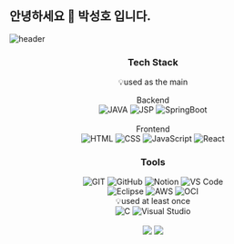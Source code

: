 ## 안녕하세요 👋 박성호 입니다.
![header](https://capsule-render.vercel.app/api?type=wave&color=auto&height=300&section=header&text=welcome&fontSize=90&text=Sleepingco's&20profile&Size=10)
<!--
**Sleepingco/Sleepingco** is a ✨ _special_ ✨ repository because its `README.md` (this file) appears on your GitHub profile.

Here are some ideas to get you started:


- 🔭 I’m currently working on ...
- 🌱 I’m currently learning ...
- 👯 I’m looking to collaborate on ...
- 🤔 I’m looking for help with ...
- 💬 Ask me about ...
- 📫 How to reach me: ...
- 😄 Pronouns: ...
- ⚡ Fun fact: ...
-->

<h3 align="center">Tech Stack</h3>
<p align="center">💡used as the main</p>
<div align="center">
  <span>Backend</span><br>
  <img src="https://img.shields.io/badge/JAVA-007396?style=for-the-badge&logo=java&logoColor=white" alt="JAVA">
  <img src="https://img.shields.io/badge/JSP-ec8b00?style=for-the-badge&logo=jsp&logoColor=white" alt="JSP">
  <img src="https://img.shields.io/badge/SpringBoot-6DB33F?style=for-the-badge&logo=spring-boot&logoColor=white" alt="SpringBoot">
</div>
<br>
<div align="center">
  <span>Frontend</span><br>
  <img src="https://img.shields.io/badge/HTML-E34F26?style=for-the-badge&logo=html5&logoColor=white" alt="HTML">
  <img src="https://img.shields.io/badge/CSS-1572B6?style=for-the-badge&logo=css3&logoColor=white" alt="CSS">
  <img src="https://img.shields.io/badge/JavaScript-F7DF1E?style=for-the-badge&logo=javascript&logoColor=black" alt="JavaScript">
  <img src="https://img.shields.io/badge/React-61DAFB?style=for-the-badge&logo=react&logoColor=black" alt="React">
</div>

<h3 align="center">Tools</h3>
<div align="center">
  <img src="https://img.shields.io/badge/GIT-F05032?style=for-the-badge&logo=git&logoColor=white" alt="GIT">
  <img src="https://img.shields.io/badge/GitHub-181717?style=for-the-badge&logo=github&logoColor=white" alt="GitHub">
  <img src="https://img.shields.io/badge/Notion-000000?style=for-the-badge&logo=notion&logoColor=white" alt="Notion">
  <img src="https://img.shields.io/badge/VS%20Code-007ACC?style=for-the-badge&logo=visual-studio-code&logoColor=white" alt="VS Code">
</div>

<div align="center">
  <img src="https://img.shields.io/badge/Eclipse-2C2255?style=for-the-badge&logo=eclipse&logoColor=white" alt="Eclipse">
  <img src="https://img.shields.io/badge/AWS-232F3E?style=for-the-badge&logo=amazon-aws&logoColor=white" alt="AWS">
  <img src="https://img.shields.io/badge/OCI-146EB4?style=for-the-badge&logo=oracle&logoColor=white" alt="OCI">
</div>

<div align="center">
<span>💡used at least once</span><br>
  <img src="https://img.shields.io/badge/C-00599C?style=for-the-badge&logo=c&logoColor=white" alt="C">
  <img src="https://img.shields.io/badge/Visual%20Studio-5C2D91?style=for-the-badge&logo=visual-studio&logoColor=white" alt="Visual Studio">
</div>
<br>
<div align="center">
  <img src="https://github-readme-stats.vercel.app/api?username=Sleepingco&show_icons=true&theme=dark" />
  <img src="https://github-readme-stats.vercel.app/api/top-langs/?username=Sleepingco&layout=compact" />
</div>





